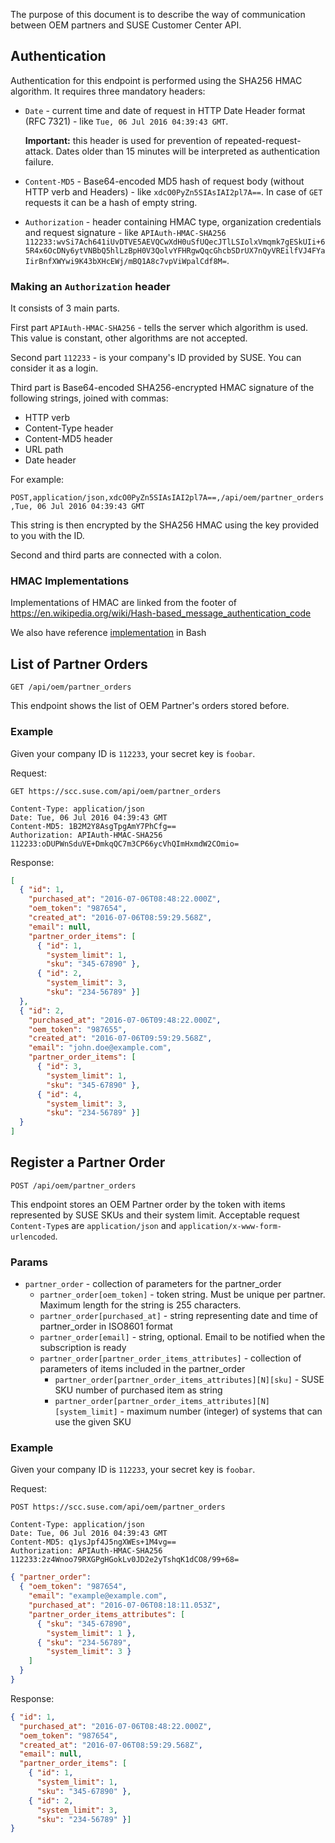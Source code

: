 The purpose of this document is to describe the way of communication between OEM partners and SUSE Customer Center API.

## Authentication

Authentication for this endpoint is performed using the SHA256 HMAC algorithm. It requires three mandatory headers:

* `Date` - current time and date of request in HTTP Date Header format (RFC 7321) - like `Tue, 06 Jul 2016 04:39:43 GMT`.

  **Important:** this header is used for prevention of repeated-request-attack. Dates older than 15 minutes will be interpreted as authentication failure.
* `Content-MD5` - Base64-encoded MD5 hash of request body (without HTTP verb and Headers) - like `xdcO0PyZn5SIAsIAI2pl7A==`. In case of `GET` requests it can be a hash of empty string.
* `Authorization` - header containing HMAC type, organization credentials and request signature - like `APIAuth-HMAC-SHA256 112233:wvSi7Ach641iUvDTVE5AEVQCwXdH0uSfUQecJTlLSIolxVmqmk7gESkUIi+65R4x6OcDNy6ytVNBbQ5hlLzBpH0V3QolvYFHRgwQqcGhcbSDrUX7nQyVREilfVJ4FYaIirBnfXWYwi9K43bXHcEWj/mBQ1A8c7vpViWpalCdf8M=`.

### Making an `Authorization` header

It consists of 3 main parts.

First part `APIAuth-HMAC-SHA256` - tells the server which algorithm is used. This value is constant, other algorithms are not accepted.

Second part `112233` - is your company's ID provided by SUSE. You can consider it as a login.

Third part is Base64-encoded SHA256-encrypted HMAC signature of the following strings, joined with commas:

* HTTP verb
* Content-Type header
* Content-MD5 header
* URL path
* Date header

For example:

`POST,application/json,xdcO0PyZn5SIAsIAI2pl7A==,/api/oem/partner_orders,Tue, 06 Jul 2016 04:39:43 GMT`

This string is then encrypted by the SHA256 HMAC using the key provided to you with the ID.

Second and third parts are connected with a colon.

### HMAC Implementations

Implementations of HMAC are linked from the footer of https://en.wikipedia.org/wiki/Hash-based_message_authentication_code

We also have reference [implementation](https://github.com/SUSE/connect/wiki/OEM-API-Bash-Client) in Bash

## List of Partner Orders

`GET /api/oem/partner_orders`

This endpoint shows the list of OEM Partner's orders stored before.

### Example

Given your company ID is `112233`, your secret key is `foobar`.

Request:

```
GET https://scc.suse.com/api/oem/partner_orders

Content-Type: application/json
Date: Tue, 06 Jul 2016 04:39:43 GMT
Content-MD5: 1B2M2Y8AsgTpgAmY7PhCfg==
Authorization: APIAuth-HMAC-SHA256 112233:oDUPWnSduVE+DmkqQC7m3CP66ycVhQImHxmdW2COmio=
```

Response:

```json
[
  { "id": 1,
    "purchased_at": "2016-07-06T08:48:22.000Z",
    "oem_token": "987654",
    "created_at": "2016-07-06T08:59:29.568Z",
    "email": null,
    "partner_order_items": [
      { "id": 1,
        "system_limit": 1,
        "sku": "345-67890" },
      { "id": 2,
        "system_limit": 3,
        "sku": "234-56789" }]
  },
  { "id": 2,
    "purchased_at": "2016-07-06T09:48:22.000Z",
    "oem_token": "987655",
    "created_at": "2016-07-06T09:59:29.568Z",
    "email": "john.doe@example.com",
    "partner_order_items": [
      { "id": 3,
        "system_limit": 1,
        "sku": "345-67890" },
      { "id": 4,
        "system_limit": 3,
        "sku": "234-56789" }]
  }
]
```


## Register a Partner Order

`POST /api/oem/partner_orders`

This endpoint stores an OEM Partner order by the token with items represented by SUSE SKUs and their system limit.
Acceptable request `Content-Type`s are `application/json` and `application/x-www-form-urlencoded`.

### Params

* `partner_order` - collection of parameters for the partner_order
  * `partner_order[oem_token]` - token string. Must be unique per partner. Maximum length for the string is 255 characters.
  * `partner_order[purchased_at]` - string representing date and time of partner_order in ISO8601 format
  * `partner_order[email]` - string, optional. Email to be notified when the subscription is ready
  * `partner_order[partner_order_items_attributes]` - collection of parameters of items included in the partner_order
    * `partner_order[partner_order_items_attributes][N][sku]` - SUSE SKU number of purchased item as string
    * `partner_order[partner_order_items_attributes][N][system_limit]` - maximum number (integer) of systems that can use the given SKU

### Example

Given your company ID is `112233`, your secret key is `foobar`.

Request:

```
POST https://scc.suse.com/api/oem/partner_orders

Content-Type: application/json
Date: Tue, 06 Jul 2016 04:39:43 GMT
Content-MD5: q1ysJpf4J5ngXWEs+1M4vg==
Authorization: APIAuth-HMAC-SHA256 112233:2z4Wnoo79RXGPgHGokLv0JD2e2yTshqK1dCO8/99+68=
```

```json
{ "partner_order":
  { "oem_token": "987654",
    "email": "example@example.com",
    "purchased_at": "2016-07-06T08:18:11.053Z",
    "partner_order_items_attributes": [
      { "sku": "345-67890",
        "system_limit": 1 },
      { "sku": "234-56789",
        "system_limit": 3 }
    ]
  }
}
```

Response:

```json
{ "id": 1,
  "purchased_at": "2016-07-06T08:48:22.000Z",
  "oem_token": "987654",
  "created_at": "2016-07-06T08:59:29.568Z",
  "email": null,
  "partner_order_items": [
    { "id": 1,
      "system_limit": 1,
      "sku": "345-67890" },
    { "id": 2,
      "system_limit": 3,
      "sku": "234-56789" }]
}
```
